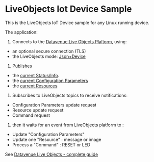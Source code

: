 # LiveObjects Iot Device Sample

This is the LiveObjects IoT Device sample for any Linux running device.

The application:

1. Connects to the [Datavenue Live Objects Plaftorm](https://liveobjects.orange-business.com/doc/html/lo_manual.html), using:
  * an optional secure connection (TLS)
  * the LiveObjects mode: [Json+Device](https://liveobjects.orange-business.com/doc/html/lo_manual.html#MQTT_MODE_DEVICE)
1. Publishes
  * the [current Status/Info](https://liveobjects.orange-business.com/doc/html/lo_manual.html#MQTT_DEV_INFO).
  * the [current Configuration Parameters](https://liveobjects.orange-business.com/doc/html/lo_manual.html#MQTT_DEV_CFG)
  * the [current Resources](https://liveobjects.orange-business.com/doc/html/lo_manual.html#MQTT_DEV_RSC)
1. Subscribes to LiveObjects topics to receive notifications:
  * Configuration Parameters update request
  * Resource update request
  * Command request
1. then it waits for an event from LiveObjects platform to :
  * Update "Configuration Parameters"
  * Update one "Resource" : message or image
  * Process a "Command" : RESET or LED     

See [Datavenue Live Objects - complete guide](https://liveobjects.orange-business.com/doc/html/lo_manual.html)
